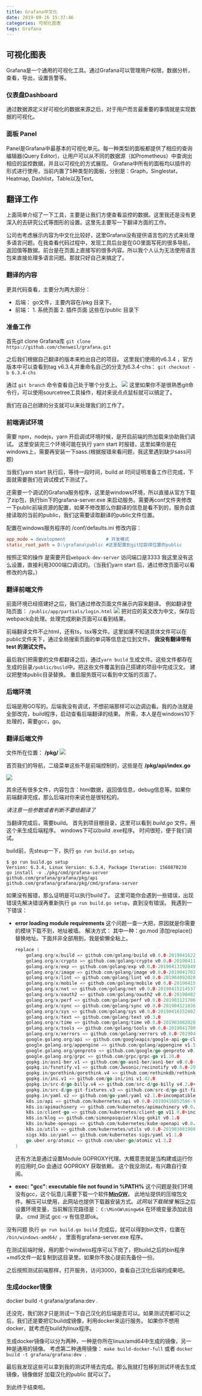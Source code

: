 ```yaml
---
title: Grafana中文化
date: 2019-09-16 15:37:46
categories: 可视化图表
tags: Grafana
---
```


## 可视化图表

Grafana是一个通用的可视化工具。通过Grafana可以管理用户权限，数据分析，查看，导出，设置告警等。

### 仪表盘Dashboard

通过数据源定义好可视化的数据来源之后，对于用户而言最重要的事情就是实现数据的可视化。

### 面板 Panel

Panel是Grafana中最基本的可视化单元。每一种类型的面板都提供了相应的查询编辑器(Query Editor)，让用户可以从不同的数据源（如Prometheus）中查询出相应的监控数据，并且以可视化的方式展现。
Grafana中所有的面板均以插件的形式进行使用，当前内置了5种类型的面板，分别是：Graph，Singlestat，Heatmap, Dashlist，Table以及Text。


## **翻译工作**

上面简单介绍了一下工具，主要是让我们方便查看监控的数据。这里我还是没有更深入的去研究公式等图形的设置。这里先主要写一下翻译方面的工作。

公司也考虑展示内容为中文化比较好，这里Grafana没有提供语言包的方式来处理多语言问题。在我查看代码过程中，发现工具后台是在GO里面写死的很多导航，返回值等数据。前台是在页面上直接写的很多内容。所以我个人认为无法使用语言包来直接处理多语言问题。那就只好自己来搞定了。


### **翻译的内容**
 
更具代码查看，主要分为两大部分：
* 后端： go文件，主要内容在/pkg 目录下。
* 前端： 1. 系统页面  2. 插件页面  这些在/public 目录下

### **准备工作**

首先git clone Grafana库 
`git clone https://github.com/chenweil/grafana.git`

之后我们根据自己翻译的版本来检出自己的项目。
这里我们使用的v6.3.4 ，官方版本中可以查看到tag v6.3.4,并重命名自己的分支为6.3.4-chs：
`git checkout -b 6.3.4-chs`

通过 `git branch` 命令查看自己处于哪个分支上。
![](https://t1.picb.cc/uploads/2019/09/18/gFRkLM.png)
这里如果你不是很熟悉git命令行，可以使用sourcetree工具操作，相对来说点点鼠标就可以搞定了。

我们在自己创建的分支就可以来处理我们的工作了。

### **前端调试环境**

需要 npm，nodejs，yarn 
开启调试环境时候，是开启前端的热加载来协助我们调试。
这里安装完三个环境可能在执行 yarn start 时报错，这里如果你是在windows上，需要再安装一下sass.(根据报错来看问题，我这里遇到缺少sass问题)

当我们yarn start 执行后，等待一段时间，build at 时间证明准备工作已完成，下面就需要我们在调试模式下测试了。

还需要一个调试的Grafana服务程序，这里是windows环境，所以直接从官方下载了zip包，执行bin下的grafana-server.exe 来启动服务。需要再conf文件夹修改一下public前端资源的配置，如果不修改那么你翻译的信息是看不到的，服务会直接读取的当前的public，我们这需要读取翻译的public文件位置。

配置在windows服务程序的 /conf/defaults.ini
修改内容：
```ini
app_mode = development               # 开发模式
static_root_path = D:\grafana\public #这里配置到git拉取得位置的public
```

按照正常的操作 是需要开启`webpack-dev-server` 访问端口是3333
我这里没有这么设置，直接利用3000端口调试的。（当我们yarn start 后，通过修改页面可以看修改的内容。）

### **翻译前端文件**

前面环境已经搭建好之后，我们通过修改页面文件展示内容来翻译。
例如翻译登陆页面：
`/public/app/partials/login.html`
![](https://t1.picb.cc/uploads/2019/09/18/gFRZft.png)
把对应的英文改为中文，保存后webpack会处理。处理完成刷新页面可以看到结果。

前端翻译文件不止html，还有ts，tsx等文件。这里如果不知道具体文件可以在public文件夹下，通过全局搜索页面的单词等信息定位到文件。
**我没有翻译带有test 的测试文件。**

最后我们把需要的文件都翻译之后，通过`yarn build` 生成文件。这些文件都存在生成的目录`/public/build`中。把这些文件覆盖到自己搭建的项目中完成汉文。
建议把整体public目录替换。 
重启服务既可以看到中文版的页面了。

### **后端环境**

后端是用GO写的。后端我没有调试，不想前端那样可以边调边看。我的办法就是全部改完，build程序，启动查看后端翻译的结果。
所需，本人是在windows10下处理的，需要gcc，go。 

### **翻译后端文件**

文件所在位置：	**/pkg/**
![](https://t1.picb.cc/uploads/2019/09/19/gPIwDR.png)

首页我们的导航，二级菜单这些不是前端控制的，这些是在 **/pkg/api/index.go**

![](https://t1.picb.cc/uploads/2019/09/19/gPIUwX.png)

其余还有很多文件，内容包含：html数据，返回值信息，debug信息等。如果你前端翻译完成，那么后端对你来说也是很轻松的。

*请注意一些参数或者判断不要给翻译了*

当翻译完成后，需要build。
首先到项目根目录，这里可以看到 *build.go* 文件。用这个来生成后端程序。 windows下可以build .exe程序。 时间很短，便于我们调试。

build前，先steup一下，执行 `go run build.go setup`。

```log
$ go run build.go setup
Version: 6.3.4, Linux Version: 6.3.4, Package Iteration: 1568870230
go install -v ./pkg/cmd/grafana-server
github.com/grafana/grafana/pkg/api
github.com/grafana/grafana/pkg/cmd/grafana-server

```

如果没有报错，那么证明是可以执行build了。
这里可能你会遇到一些错误，出现错误先解决错误再重新执行  `go run build.go setup`，直到没有错误。
我遇到一下错误：

* **error loading module requirements**
这个问题一查一大把，原因就是你需要的模块下载不到，地址被墙。
解决方式： 其中一种：go.mod 添加replace() 替换地址。下面并非全部用到，我是偷懒全粘上。

	```go
	replace (
	    golang.org/x/build => github.com/golang/build v0.0.0-20190416225751-b5f252a0a7dd
	    golang.org/x/crypto => github.com/golang/crypto v0.0.0-20190411191339-88737f569e3a
	    golang.org/x/exp => github.com/golang/exp v0.0.0-20190413192849-7f338f571082
	    golang.org/x/image => github.com/golang/image v0.0.0-20190417020941-4e30a6eb7d9a
	    golang.org/x/lint => github.com/golang/lint v0.0.0-20190409202823-959b441ac422
	    golang.org/x/mobile => github.com/golang/mobile v0.0.0-20190415191353-3e0bab5405d6
	    golang.org/x/net => github.com/golang/net v0.0.0-20190415214537-1da14a5a36f2
	    golang.org/x/oauth2 => github.com/golang/oauth2 v0.0.0-20190402181905-9f3314589c9a
	    golang.org/x/perf => github.com/golang/perf v0.0.0-20190312170614-0655857e383f
	    golang.org/x/sync => github.com/golang/sync v0.0.0-20190412183630-56d357773e84
	    golang.org/x/sys => github.com/golang/sys v0.0.0-20190416152802-12500544f89f
	    golang.org/x/text => github.com/golang/text v0.3.0
	    golang.org/x/time => github.com/golang/time v0.0.0-20190308202827-9d24e82272b4
	    golang.org/x/tools => github.com/golang/tools v0.0.0-20190417005754-4ca4b55e2050
	    golang.org/x/xerrors => github.com/golang/xerrors v0.0.0-20190410155217-1f06c39b4373
	    google.golang.org/api => github.com/googleapis/google-api-go-client v0.3.2
	    google.golang.org/appengine => github.com/golang/appengine v1.5.0
	    google.golang.org/genproto => github.com/google/go-genproto v0.0.0-20190415143225-d1146b9035b9
	    google.golang.org/grpc => github.com/grpc/grpc-go v1.20.0
	    gopkg.in/asn1-ber.v1 => github.com/go-asn1-ber/asn1-ber v0.0.0-20181015200546-f715ec2f112d
	    gopkg.in/fsnotify.v1 => github.com/Jwsonic/recinotify v0.0.0-20151201212458-7389700f1b43
	    gopkg.in/gorethink/gorethink.v4 => github.com/rethinkdb/rethinkdb-go v4.0.0+incompatible
	    gopkg.in/ini.v1 => github.com/go-ini/ini v1.42.0
	    gopkg.in/src-d/go-billy.v4 => github.com/src-d/go-billy v4.2.0+incompatible
	    gopkg.in/src-d/go-git-fixtures.v3 => github.com/src-d/go-git-fixtures v3.4.0+incompatible
	    gopkg.in/yaml.v2 => github.com/go-yaml/yaml v2.1.0+incompatible
	    k8s.io/api => github.com/kubernetes/api v0.0.0-20190416052506-9eb4726e83e4
	    k8s.io/apimachinery => github.com/kubernetes/apimachinery v0.0.0-20190416092415-3370b4aef5d6
	    k8s.io/client-go => github.com/kubernetes/client-go v11.0.0+incompatible
	    k8s.io/klog => github.com/simonpasquier/klog-gokit v0.1.0
	    k8s.io/kube-openapi => github.com/kubernetes/kube-openapi v0.0.0-20190401085232-94e1e7b7574c
	    k8s.io/utils => github.com/kubernetes/utils v0.0.0-20190308190857-21c4ce38f2a7
	    sigs.k8s.io/yaml => github.com/kubernetes-sigs/yaml v1.1.0
	    go.uber.org/atomic => github.com/uber-go/atomic v1.3.2
	)
	```   

	还有方法是通过设置Module GOPROXY代理。大概意思就是当构建或运行你的应用时,Go 会通过 GOPROXY 获取依赖。
	这个我没测试，有兴趣自行查阅。


* **exec: "gcc": executable file not found in %PATH%**
	这个问题是我们环境没有gcc，这个玩意儿需要下载一个软件[**MinGW**](http://sourceforge.net/projects/mingw-w64/files/Toolchains%20targetting%20Win64/Personal%20Builds/mingw-builds/4.8.2/threads-posix/seh/ )。
	此地址提供的压缩包文件。解压可以使用，此网站也提供下载器安装方式。*这网站下载贼慢*
	解压之后设置环境变量，当前解压完路径是：  `C:\MinGW\mingw64` 在环境变量添加此目录。
	cmd 测试 gcc -v 有信息即ok。

没有问题 执行 `go run build.go build`
完成后，就可以得到bin文件，位置在 `/bin/windows-amd64/` ， 里面有grafana-server.exe 程序。

在测试前端时候，用的那个windwos程序可以下岗了，把build之后的bin程序+md5文件一起复制到这目录里。如果你不放心提前先备份一份。

之后按照测试前端那样，打开服务，访问3000，查看自己汉化后端的成果吧。


### 生成docker镜像
docker build -t grafana/grafana:dev .

还没完，我们刚才只是测试一下自己汉化的后端是否可以。如果测试完都可以之后，我们还是要把它build成镜像，利用docker来运行服务。
如果你不想用docker，就考虑在build为linux程序。

生成docker镜像可以分为两种，一种是你所在linux/amd64中生成的镜像，另一种是通用的镜像。
考虑第二种通用镜像：
`make build-docker-full` 或者 `docker build -t grafana/grafana:dev .`

最后我发现这些可以拿到我的测试环境去完成。那么我就打包移到测试环境去生成镜像，镜像做好 加载汉化的public 就可以了。 

到此终于结束啦。